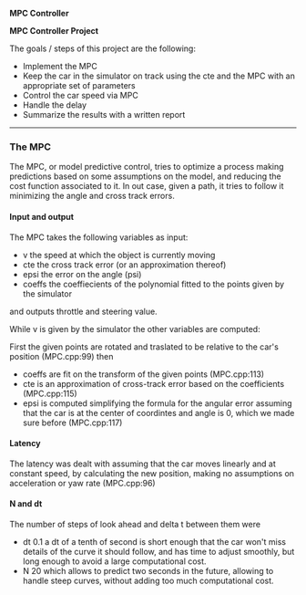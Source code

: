 **MPC Controller** 

**MPC Controller Project**

The goals / steps of this project are the following:
* Implement the MPC
* Keep the car in the simulator on track using the cte and the MPC with an appropriate set of parameters
* Control the car speed via MPC
* Handle the delay
* Summarize the results with a written report



---
### The MPC

The MPC, or model predictive control, tries to optimize a process making predictions based on some assumptions on the model, and reducing the cost function associated to it. In out case, given a path, it tries to follow it minimizing the angle and cross track errors.

#### Input and output

The MPC takes the following variables as input:

* v      the speed at which the object is currently moving
* cte    the cross track error (or an approximation thereof)
* epsi   the error on the angle (psi)
* coeffs the coeffiecients of the polynomial fitted to the points given by the simulator


and outputs throttle and steering value.

While v is given by the simulator the other variables are computed:

First the given points are rotated and traslated to be relative to the car's position (MPC.cpp:99) then

* coeffs are fit on the transform of the given points (MPC.cpp:113)
* cte is an approximation of cross-track error based on the coefficients (MPC.cpp:115)
* epsi is computed simplifying the formula for the angular error assuming that the car is at the center of coordintes and angle is 0, which we made sure before (MPC.cpp:117)


#### Latency

The latency was dealt with assuming that the car moves linearly and at constant speed, by calculating the new position, making no assumptions on acceleration or yaw rate (MPC.cpp:96)

#### N and dt

The number of steps of look ahead and delta t between them were

* dt 0.1  a dt of a tenth of second is short enough that the car won't miss details of the curve it should follow, and has time to adjust smoothly, but long enough to avoid a large computational cost.
* N 20  which allows to predict two seconds in the future, allowing to handle steep curves, without adding too much computational cost.

